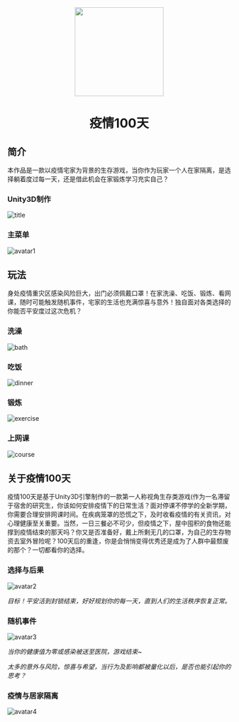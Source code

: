 <div align= "center">
<img align="center" width=200 src="./Assets/startpics/logo1%20(2).png" />
</div>
<div align= "center">
 <h1>疫情100天</h1>
 </div>

## 简介
本作品是一款以疫情宅家为背景的生存游戏，当你作为玩家一个人在家隔离，是选择躺着度过每一天，还是借此机会在家锻炼学习充实自己？
### Unity3D制作
![title][img-title]

### 主菜单
![avatar1][img-main]

## 玩法
身处疫情重灾区感染风险巨大，出门必须佩戴口罩！在家洗澡、吃饭、锻炼、看网课，随时可能触发随机事件，宅家的生活也充满惊喜与意外！独自面对各类选择的你能否平安度过这次危机？

### 洗澡
![bath][img-bath]

### 吃饭
![dinner][img-dinner]

### 锻炼
![exercise][img-exercise]

### 上网课
![course][img-course]

## 关于疫情100天
疫情100天是基于Unity3D引擎制作的一款第一人称视角生存类游戏(作为一名滞留于宿舍的研究生，你该如何安排疫情下的日常生活？面对停课不停学的全新学期，你需要合理安排网课时间。在疾病笼罩的恐慌之下，及时收看疫情的有关资讯，对心理健康至关重要。当然，一日三餐必不可少，但疫情之下，屋中囤积的食物还能撑到疫情结束的那天吗？你又是否准备好，戴上所剩无几的口罩，为自己的生存物资去室外冒险呢？100天后的重逢，你是会悄悄变得优秀还是成为了人群中最颓废的那个？一切都看你的选择。
### 选择与后果
![avatar2][img-selection]

*目标！平安活到封锁结束，好好规划你的每一天，直到人们的生活秩序恢复正常。*
### 随机事件
![avatar3][img-event]

*当你的健康值为零或感染被送至医院，游戏结束~*

*太多的意外与风险，惊喜与希望，当行为及影响都被量化以后，是否也能引起你的思考？*
### 疫情与居家隔离
![avatar4][img-skybox]

[icon]:./Assets/startpics/logo1%20(2).png
[img-title]:./showcase/unity.png
[img-main]:./showcase/%E4%B8%BB%E8%8F%9C%E5%8D%95.png
[img-bath]:./showcase/%E6%B4%97%E6%BE%A1.png
[img-dinner]:./showcase/%E5%90%83%E9%A5%AD.png
[img-exercise]:./showcase/%E8%BF%90%E5%8A%A8.png
[img-course]:./showcase/%E7%BD%91%E8%AF%BE.png
[img-selection]:./showcase/%E9%80%89%E6%8B%A9.png
[img-event]:./showcase/%E9%9A%8F%E6%9C%BA%E4%BA%8B%E4%BB%B62.png
[img-skybox]:./showcase/%E5%A4%A9%E7%A9%BA%E7%9B%92.png
